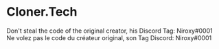 # Cloner.Tech


Don't steal the code of the original creator, his Discord Tag: Niroxy#0001<br>Ne volez pas le code du créateur original, son Tag Discord: Niroxy#0001
